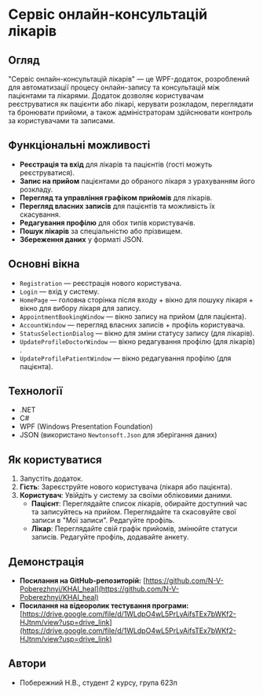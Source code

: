 # Сервіс онлайн-консультацій лікарів

## Огляд

"Сервіс онлайн-консультацій лікарів" — це WPF-додаток, розроблений для автоматизації процесу онлайн-запису та консультацій між пацієнтами та лікарями. Додаток дозволяє користувачам реєструватися як пацієнти або лікарі, керувати розкладом, переглядати та бронювати прийоми, а також адміністраторам здійснювати контроль за користувачами та записами.

## Функціональні можливості

* **Реєстрація та вхід** для лікарів та пацієнтів (гості можуть реєструватися).
* **Запис на прийом** пацієнтами до обраного лікаря з урахуванням його розкладу.
* **Перегляд та управління графіком прийомів** для лікарів.
* **Перегляд власних записів** для пацієнтів та можливість їх скасування.
* **Редагування профілю** для обох типів користувачів.
* **Пошук лікарів** за спеціальністю або прізвищем.
* **Збереження даних** у форматі JSON.

## Основні вікна

* `Registration` — реєстрація нового користувача.
* `Login` — вхід у систему.
* `HomePage` — головна сторінка після входу + вікно для пошуку лікаря + вікно для вибору лікаря для запису.
* `AppointmentBookingWindow` — вікно запису на прийом (для пацієнта).
* `AccountWindow` — перегляд власних записів + профіль користувача.
* `StatusSelectionDialog` — вікно для зміни статусу запису (для лікарів).
* `UpdateProfileDoctorWindow` — вікно редагування профілю (для лікарів) .
* `UpdateProfilePatientWindow` — вікно редагування профілю (для пацієнта).

## Технології

* .NET
* C#
* WPF (Windows Presentation Foundation)
* JSON (використано `Newtonsoft.Json` для зберігання даних)

## Як користуватися

1.  Запустіть додаток.
2.  **Гість**: Зареєструйте нового користувача (лікаря або пацієнта).
3.  **Користувач**: Увійдіть у систему за своїми обліковими даними.
    * **Пацієнт**: Переглядайте список лікарів, обирайте доступний час та записуйтесь на прийом. Переглядайте та скасовуйте свої записи в "Мої записи". Редагуйте профіль.
    * **Лікар**: Переглядайте свій графік прийомів, змінюйте статуси записів. Редагуйте профіль, додавайте анкету.

## Демонстрація

* **Посилання на GitHub-репозиторій:** [https://github.com/N-V-Poberezhnyi/KHAI_heal](https://github.com/N-V-Poberezhnyi/KHAI_heal)
* **Посилання на відеоролик тестування програми:** [https://drive.google.com/file/d/1WLdpO4wL5PrLyAifsTEx7bWKf2-HJtnm/view?usp=drive_link](https://drive.google.com/file/d/1WLdpO4wL5PrLyAifsTEx7bWKf2-HJtnm/view?usp=drive_link)

## Автори

* Побережний Н.В., студент 2 курсу, група 623п
